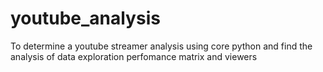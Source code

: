 # youtube_analysis
To determine a youtube streamer analysis using core python and find the analysis of data exploration perfomance matrix and viewers
